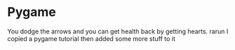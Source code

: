 # Pygame
You dodge the arrows and you can get health back by getting hearts. rarun
I copied a pygame tutorial then added some more stuff to it